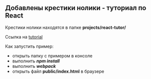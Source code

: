 ## Добавлены крестики нолики - туториал по React

Крестики нолики находятся в папке **projects/react-tutor/**

Ссылка на [tutorial](https://facebook.github.io/react/tutorial/tutorial.html)

Как запустить пример:
  * открыть папку с примером в консоле
  * выполнить ***npm install***
  * выполнить ***webpack***
  * открыть файл **public/index.html** в браузере

